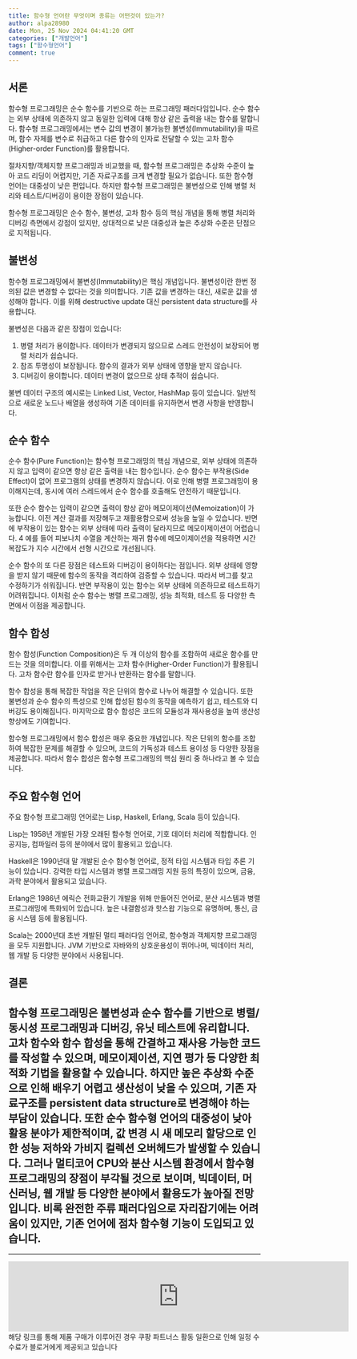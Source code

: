 ```yaml
---
title: 함수형 언어란 무엇이며 종류는 어떤것이 있는가?
author: alpa28980
date: Mon, 25 Nov 2024 04:41:20 GMT
categories: ["개발언어"]
tags: ["함수형언어"]
comment: true
---
```

서론
--

함수형 프로그래밍은 순수 함수를 기반으로 하는 프로그래밍 패러다임입니다. 순수 함수는 외부 상태에 의존하지 않고 동일한 입력에 대해 항상 같은 출력을 내는 함수를 말합니다. 함수형 프로그래밍에서는 변수 값의 변경이 불가능한 불변성(Immutability)을 따르며, 함수 자체를 변수로 취급하고 다른 함수의 인자로 전달할 수 있는 고차 함수(Higher-order Function)를 활용합니다. 

절차지향/객체지향 프로그래밍과 비교했을 때, 함수형 프로그래밍은 추상화 수준이 높아 코드 리딩이 어렵지만, 기존 자료구조를 크게 변경할 필요가 없습니다. 또한 함수형 언어는 대중성이 낮은 편입니다. 하지만 함수형 프로그래밍은 불변성으로 인해 병렬 처리와 테스트/디버깅이 용이한 장점이 있습니다. 

함수형 프로그래밍은 순수 함수, 불변성, 고차 함수 등의 핵심 개념을 통해 병렬 처리와 디버깅 측면에서 강점이 있지만, 상대적으로 낮은 대중성과 높은 추상화 수준은 단점으로 지적됩니다. 

불변성
---

함수형 프로그래밍에서 불변성(Immutability)은 핵심 개념입니다. 불변성이란 한번 정의된 값은 변경할 수 없다는 것을 의미합니다. 기존 값을 변경하는 대신, 새로운 값을 생성해야 합니다. 이를 위해 destructive update 대신 persistent data structure를 사용합니다. 

불변성은 다음과 같은 장점이 있습니다:

1.  병렬 처리가 용이합니다. 데이터가 변경되지 않으므로 스레드 안전성이 보장되어 병렬 처리가 쉽습니다. 
2.  참조 투명성이 보장됩니다. 함수의 결과가 외부 상태에 영향을 받지 않습니다. 
3.  디버깅이 용이합니다. 데이터 변경이 없으므로 상태 추적이 쉽습니다. 

불변 데이터 구조의 예시로는 Linked List, Vector, HashMap 등이 있습니다. 일반적으로 새로운 노드나 배열을 생성하여 기존 데이터를 유지하면서 변경 사항을 반영합니다. 

순수 함수
-----

순수 함수(Pure Function)는 함수형 프로그래밍의 핵심 개념으로, 외부 상태에 의존하지 않고 입력이 같으면 항상 같은 출력을 내는 함수입니다. 순수 함수는 부작용(Side Effect)이 없어 프로그램의 상태를 변경하지 않습니다. 이로 인해 병렬 프로그래밍이 용이해지는데, 동시에 여러 스레드에서 순수 함수를 호출해도 안전하기 때문입니다. 

또한 순수 함수는 입력이 같으면 출력이 항상 같아 메모이제이션(Memoization)이 가능합니다. 이전 계산 결과를 저장해두고 재활용함으로써 성능을 높일 수 있습니다. 반면에 부작용이 있는 함수는 외부 상태에 따라 출력이 달라지므로 메모이제이션이 어렵습니다. 4 예를 들어 피보나치 수열을 계산하는 재귀 함수에 메모이제이션을 적용하면 시간 복잡도가 지수 시간에서 선형 시간으로 개선됩니다.

순수 함수의 또 다른 장점은 테스트와 디버깅이 용이하다는 점입니다. 외부 상태에 영향을 받지 않기 때문에 함수의 동작을 격리하여 검증할 수 있습니다. 따라서 버그를 찾고 수정하기가 쉬워집니다. 반면 부작용이 있는 함수는 외부 상태에 의존하므로 테스트하기 어려워집니다. 이처럼 순수 함수는 병렬 프로그래밍, 성능 최적화, 테스트 등 다양한 측면에서 이점을 제공합니다. 

함수 합성
-----

함수 합성(Function Composition)은 두 개 이상의 함수를 조합하여 새로운 함수를 만드는 것을 의미합니다. 이를 위해서는 고차 함수(Higher-Order Function)가 활용됩니다. 고차 함수란 함수를 인자로 받거나 반환하는 함수를 말합니다. 

함수 합성을 통해 복잡한 작업을 작은 단위의 함수로 나누어 해결할 수 있습니다. 또한 불변성과 순수 함수의 특성으로 인해 합성된 함수의 동작을 예측하기 쉽고, 테스트와 디버깅도 용이해집니다.  마지막으로 함수 합성은 코드의 모듈성과 재사용성을 높여 생산성 향상에도 기여합니다.

함수형 프로그래밍에서 함수 합성은 매우 중요한 개념입니다. 작은 단위의 함수를 조합하여 복잡한 문제를 해결할 수 있으며, 코드의 가독성과 테스트 용이성 등 다양한 장점을 제공합니다. 따라서 함수 합성은 함수형 프로그래밍의 핵심 원리 중 하나라고 볼 수 있습니다.

주요 함수형 언어
---------

주요 함수형 프로그래밍 언어로는 Lisp, Haskell, Erlang, Scala 등이 있습니다.

Lisp는 1958년 개발된 가장 오래된 함수형 언어로, 기호 데이터 처리에 적합합니다. 인공지능, 컴파일러 등의 분야에서 많이 활용되고 있습니다. 

Haskell은 1990년대 말 개발된 순수 함수형 언어로, 정적 타입 시스템과 타입 추론 기능이 있습니다. 강력한 타입 시스템과 병렬 프로그래밍 지원 등의 특징이 있으며, 금융, 과학 분야에서 활용되고 있습니다. 

Erlang은 1986년 에릭슨 전화교환기 개발을 위해 만들어진 언어로, 분산 시스템과 병렬 프로그래밍에 특화되어 있습니다. 높은 내결함성과 핫스왑 기능으로 유명하며, 통신, 금융 시스템 등에 활용됩니다. 

Scala는 2000년대 초반 개발된 멀티 패러다임 언어로, 함수형과 객체지향 프로그래밍을 모두 지원합니다. JVM 기반으로 자바와의 상호운용성이 뛰어나며, 빅데이터 처리, 웹 개발 등 다양한 분야에서 사용됩니다. 

결론
--

함수형 프로그래밍은 불변성과 순수 함수를 기반으로 병렬/동시성 프로그래밍과 디버깅, 유닛 테스트에 유리합니다. 고차 함수와 함수 합성을 통해 간결하고 재사용 가능한 코드를 작성할 수 있으며, 메모이제이션, 지연 평가 등 다양한 최적화 기법을 활용할 수 있습니다. 하지만 높은 추상화 수준으로 인해 배우기 어렵고 생산성이 낮을 수 있으며, 기존 자료구조를 persistent data structure로 변경해야 하는 부담이 있습니다. 또한 순수 함수형 언어의 대중성이 낮아 활용 분야가 제한적이며, 값 변경 시 새 메모리 할당으로 인한 성능 저하와 가비지 컬렉션 오버헤드가 발생할 수 있습니다. 그러나 멀티코어 CPU와 분산 시스템 환경에서 함수형 프로그래밍의 장점이 부각될 것으로 보이며, 빅데이터, 머신러닝, 웹 개발 등 다양한 분야에서 활용도가 높아질 전망입니다. 비록 완전한 주류 패러다임으로 자리잡기에는 어려움이 있지만, 기존 언어에 점차 함수형 기능이 도입되고 있습니다.
---
---

<iframe src="https://ads-partners.coupang.com/widgets.html?id=807239&template=carousel&trackingCode=AF3190673&subId=&width=680&height=140&tsource=" width="680" height="140" frameborder="0" scrolling="no" referrerpolicy="unsafe-url" browsingtopics></iframe>
해당 링크를 통해 제품 구매가 이루어진 경우 쿠팡 파트너스 활동 일환으로 인해 일정 수수료가 블로거에게 제공되고 있습니다


